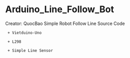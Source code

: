 # Arduino_Line_Follow_Bot

Creator: QuocBao
Simple Robot Follow Line Source Code 

     + Vietduino-Uno

     + L298

     + Simple Line Sensor

